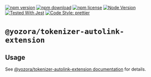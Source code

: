 [![npm version](https://img.shields.io/npm/v/@yozora/tokenizer-autolink-extension.svg)](https://www.npmjs.com/package/@yozora/tokenizer-autolink-extension)
[![npm download](https://img.shields.io/npm/dm/@yozora/tokenizer-autolink-extension.svg)](https://www.npmjs.com/package/@yozora/tokenizer-autolink-extension)
[![npm license](https://img.shields.io/npm/l/@yozora/tokenizer-autolink-extension.svg)](https://www.npmjs.com/package/@yozora/tokenizer-autolink-extension)
[![Node Version](https://img.shields.io/node/v/@yozora/tokenizer-autolink-extension)](https://github.com/nodejs/node)
[![Tested With Jest](https://img.shields.io/badge/tested_with-jest-9c465e.svg)](https://github.com/facebook/jest)
[![Code Style: prettier](https://img.shields.io/badge/code_style-prettier-ff69b4.svg?style=flat-square)](https://github.com/prettier/prettier)


# `@yozora/tokenizer-autolink-extension`


## Usage

  See [@yozora/tokenizer-autolink-extension documentation](https://yozora.guanghechen.com/docs/package/tokenizer-autolink-extension) for details.
